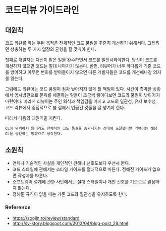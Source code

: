 # 코드리뷰 가이드라인
## 대원칙
코드 리뷰를 하는 주된 목적은 전체적인 코드 품질을 꾸준히 개선하기 위해서다. 그러려면 상충하는 두 가지 입장의 균형을 잘 맞춰야 한다.

첫째로 개발자는 자신이 맡은 일을 완수하면서 코드를 발전시켜야한다. 당신이 코드를 개선하지 않으면 코드는 절대 나아지지 않는다. 반면, 리뷰어가 너무 까다롭게 기존 코드를 방어하고 아무런 변화를 받아들이지 않으면 다른 개발자들은 코드를 개선해나갈 의지를 잃는다.

그럼에도 리뷰어는 코드 품질이 점차 낮아지지 않게 할 책임이 있다. 시간이 촉박한 상황에서 임시방편으로 문제를 해결하는 일들이 조금씩 쌓이다보면 코드의 품질이 낮아지기 마련이다. 따라서 리뷰어는 주인 의식과 책임감을 가지고 코드의 일관성, 유지 보수성, 코드 리뷰에서 중점적으로 볼 점에서 언급된 것들을 잘 챙겨야 한다.

따라서 다음의 대원칙을 지킨다.
```
CL이 완벽하지 않더라도 전체적인 코드 품질을 증가시키는 상태에 도달했다면 리뷰어는 해당 CL을 승인하는 방향으로 생각한다.
```

## 소원칙
- 언제나 기술적인 사실을 개인적인 견해나 선호도보다 우선시 한다.
- 코드 스타일에 관해서는 스타일 가이드를 절대적으로 따른다. 정해진 가이드가 없으면 작성자를 따른다.
- 소프트웨어 설계에 관한 사안에서는 절대 스타일이나 개인 선호를 기준으로 결정하지 않는다.
- 정해둔 규칙이 없을 때는 기존 코드와 일관성을 유지하도록 한다.


### Reference
- https://soojin.ro/review/standard
- http://sv-story.blogspot.com/2013/04/blog-post_28.html
